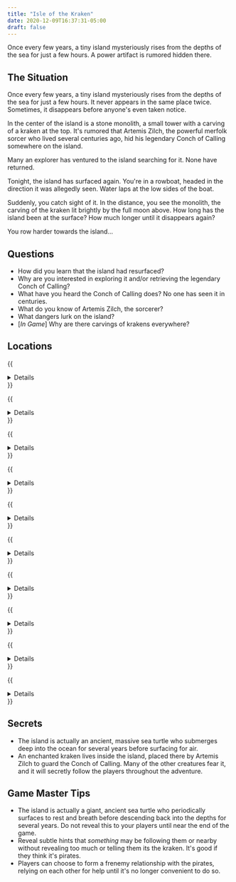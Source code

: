 ```yaml
---
title: "Isle of the Kraken"
date: 2020-12-09T16:37:31-05:00
draft: false
---
```


Once every few years, a tiny island mysteriously rises from the depths of the sea for just a few hours. A power artifact is rumored hidden there.

<div data-toc="In This Adventure"></div>



## The Situation

Once every few years, a tiny island mysteriously rises from the depths of the sea for just a few hours. It never appears in the same place twice. Sometimes, it disappears before anyone's even taken notice.

In the center of the island is a stone monolith, a small tower with a carving of a kraken at the top. It's rumored that Artemis Zilch, the powerful merfolk sorcer who lived several centuries ago, hid his legendary Conch of Calling somewhere on the island.

Many an explorer has ventured to the island searching for it. None have returned.

Tonight, the island has surfaced again. You're in a rowboat, headed in the direction it was allegedly seen. Water laps at the low sides of the boat.

Suddenly, you catch sight of it. In the distance, you see the monolith, the carving of the kraken lit brightly by the full moon above. How long has the island been at the surface? How much longer until it disappears again?

You row harder towards the island...



## Questions

- How did you learn that the island had resurfaced?
- Why are you interested in exploring it and/or retrieving the legendary Conch of Calling?
- What have you heard the Conch of Calling does? No one has seen it in centuries.
- What do you know of Artemis Zilch, the sorcerer?
- What dangers lurk on the island?
- [_In Game_] Why are there carvings of krakens everywhere?



## Locations

{{<details summary="The Shore." blurb="As you approach the shore, you notice another ship is already moored to a tree. Attached to the mast is a black flag, with a skull-and-crossbones, gently flapping in the breeze." margin="true">}}
- _Creatures & Traps_
	+ **Sleeping Pirates.** Several pirates who are supposed to be keeping watching sleeping against the trees. If awoken, they'll attack. If the party doesn't notice them, they'll wake up.
{{</details>}}

{{<details summary="The Monolith." blurb="Standing about 25' tall, the monolith is the most prominent feature on the tiny island." margin="true">}}
- _Creatures & Traps_
	+ **Locked Door.** There's a locked door at the base of the monolith, with another carving of a kraken on it. The carving begins pulsing a sea-foam green as you get closer to it. If the party gets past the door, they'll find a rope ladder leading into tunnels beneath the island.
	+ **Pirates.** If it takes more than 2-3 tries to open the door, or if they linger too long, and the pirates are still asleep, they'll wake up and attack.
{{</details>}}

{{<details summary="The Hall of Illusions." blurb="Descending the rope ladder into the monolith, you find yourself inside a hallway of ornate, carved stone. Lit candles hang from sconces on both sides of the hallway. The walls are adorned with paintings depicting various scenes." margin="true">}}
- _Secrets_
	+ One of the paintings, a descending stairway with a crab standing at the top of it, is actually an illusory doorway that can be entered. The stairs lead further into the island. If they stare at it long enough, the crab moves.
- _Traps & Creatures_
	+ **Darkness.** After a short time, candles will begin snuffing themselves out, throwing the hallway into increasing darkness.
	+ **Flood.** Shortly after that, players will feel water trickling past their feet, rising up to their ankles, then their calves, and so on.
{{</details>}}

{{<details summary="Stairway Down." blurb="As you step into the painting, you feel a magical aura sweep over you. Before you is a descending spiral staircase. Though an occasional torch provides some faint light, you can't see the bottom." margin="true">}}
- _Traps & Creatures_
	+ **Bats.** A swarm of bats attack the players as they begin their descent. They attack in groups, and have a sharp bite.
	+ **Stair Slide.** About halfway down, the stairs drop flat, creating a slide. If the players might get hurt if they land badly.
{{</details>}}

{{<details summary="Shark Fin Lake." blurb="Stepping through an large archway, you enter a massive underground cavern. Before you is a huge subterranean lake. A small rowboat with no oars is tied off on a rock. Torches affixed to the walls cast a purple light high above you. On the other side of the lake is a small stone ledge and giant iron gate in the shape of a kraken." margin="true">}}
- _Creatures & Traps_
	+ **Phantom Boat.** If players step into the boat, it will magically begin moving across the lake towards the gate.
	+ **Sharks.** Hungry, strong, and aggressive. Their fins approach and then circle the boat.
	+ **Piranha.** The players won't notice them unless they end up in the water, at which point they swarm and become frenzied.
- _Events_
	+ About halfway across, the boat will begin to sink. It fully submerges about a three-quarters of the way to the gate.
	+ If the sharks and piranha attack, they will suddenly stop halfway through and abruptly flee the area, almost as if there's something in the water that _they're_ afraid of.
{{</details>}}

{{<details summary="The Tentacle Gate." blurb="The iron gate before you is massive. About 15' up, the top of the gate is decorated with the head of a kraken. One of it's eyes is a purple gem. The other is an empty spot where one used to be. Iron tentacles twist and weave to form the arms of the gate." margin="true">}}
- _Creatures & Traps_
	+ **Locked Gate.** A pile of ordinary looking rocks lies in a pile against one wall. Buried among them is a purple gem like the one in the kraken's eye. Putting it back in place will open the gate.
	+ **Sinking Ledge.** After a short amount of time, ledge they're on begins collapsing into the water.
	+ **Lava.** The water around them begins bubbling. Lava begins rising up out of the water around them.
	+ **Split the Party.** The gate will slam shut behind them after they've all entered. Alternatively, you can split the party on either side of the gate.
- _Events_
	+ Once they make it through, at least one player will feel something tug at their leg. Turning around, they'll find nothing.
{{</details>}}

{{<details summary="The Cavern of the Kraken." blurb="Before you is another cavern, about half the size of the previous one, but still quite large, another big lake in the middle. The walls are dotted with tunnel openings.<br><br>High above you, a series of rope bridges connect one opening to the next. Before you, a lone rope bridge leads to one of the tunnels. On a ledge high up on the far side of the cavern, you see it: the Conch of Calling, resting on a pedestal shaped like a kraken. The kraken's eyes pulse green. There's a tunnel entrance behind it." margin="true">}}
- _Creatures & Traps_
	+ **Pirates.** The party sees a pirate disappearing into one of the tunnels above. They're a few steps ahead of you!
	+ **Rope Bridge.** The rope bridge is wobbly. The water below is filled with sharks and piranhas.
{{</details>}}

{{<details summary="The Tunnels." blurb="The tunnels are winding and maze-like. Magical candles illuminate the tunnels in a dim green light. Some of the paths are dead-ends. Others bring you back out to the cavern, to one of the high-up rope bridges spanning the lake." margin="true">}}
- _Creatures & Traps_
	+ **Pit Trap.** It's about 15' deep and filled with spiders, who will attack them.
	+ **Crab Nest.** A swarm of crabs attacks the party. They're small, but their claws hurt!
	+ **Pirates.** A group of pirates, also lost in the tunnels, hears them coming and sets up an ambush. You can completely surprise the party, or have them roll to detect it.
{{</details>}}

{{<details summary="The Conch of Calling." blurb="Stepping out of yet another tunnel, you see it before you: the Conch of Calling. A rope bridge leads from the platform to another tunnel on the opposite wall. The pulsing eyes of the kraken statue grow brighter as you approach." margin="true">}}
- _Creatures & Traps_
	+ **Cavern Collapse.** As soon as the players remove the Conch from its pedestal, the ground shakes, holes burst from the walls of the cavern, and water begins shooting out of them.
	+ **Falling Ledge.** The ledge underneath the players begins to crumble and collapse. The kraken statue falls into the water, and sharks instinctively attack it.
	+ **Pirates.** Pirates emerge from the same tunnel the players came out of, the captain with them this time. If the players don't immediately flee, one of them will try to crab the conch from them.
	+ **Cave-In.** The roof and walls begin caving in more severely. The entire underground complex seems to be caving in on itself.
	+ **Rope Bridge.** If the players rush across the rope bridge, it collapses while they're halfway across (either on its own, or because the pirates cut the rope).
{{</details>}}

{{<details summary="The Escape Tunnel." blurb="Rushing into the tunnel, you see further evidence that the entire complex is failing. Water is pooling and swirling around your feet, and appears to be rising. The soft green glow of the torches on the walls is growing dimmer. Bit of tunnel wall have caved in or sprung leaks. Can you make it out in time?" margin="true">}}
- _Creatures & Traps_
	+ **Pirates.** After several wrong turns, the players can hear the pirates shouting in hot pursuit. The whole tunnel system is shaking, and it's growing more intense. The water is now up to their ankles and still rising. A group of crabs washes by their feet. A bat swoops by their heads as it flies in the direction they're running.
	+ **Wall of Water.** Suddenly, they hear a scream. On a successful roll, they'll see the wall of water. On a failed roll, it catches them by surprise. Chest high and moving fast, the torrent slams into them and pins them _and the pirates_ to a wall where the tunnel splits in two directions. A few crabs crawl over them. A piranha clings fast to one of the pirates fingers.
	+ **Darkness.** Once free, players are carried with the torrent down the tunnel, which plunges them into darkness as all of the torches snuff out.
{{</details>}}



## Secrets

- The island is actually an ancient, massive sea turtle who submerges deep into the ocean for several years before surfacing for air.
- An enchanted kraken lives inside the island, placed there by Artemis Zilch to guard the Conch of Calling. Many of the other creatures fear it, and it will secretly follow the players throughout the adventure.



## Game Master Tips

- The island is actually a giant, ancient sea turtle who periodically surfaces to rest and breath before descending back into the depths for several years. Do not reveal this to your players until near the end of the game.
- Reveal subtle hints that _something_ may be following them or nearby without revealing too much or telling them its the kraken. It's good if they think it's pirates.
- Players can choose to form a frenemy relationship with the pirates, relying on each other for help until it's no longer convenient to do so.